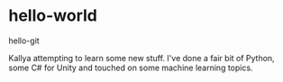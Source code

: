 # hello-world
hello-git

Kallya attempting to learn some new stuff. I've done a fair bit of Python, some C# for Unity and touched on some machine learning topics.

